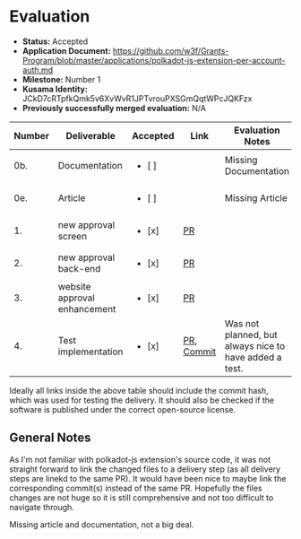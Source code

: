 # Evaluation

- **Status:** Accepted
- **Application Document:** https://github.com/w3f/Grants-Program/blob/master/applications/polkadot-js-extension-per-account-auth.md
- **Milestone:** Number 1
- **Kusama Identity:** JCkD7cRTpfkQmk5v6XvWvR1JPTvrouPXSGmQqtWPcJQKFzx
- **Previously successfully merged evaluation:** N/A

| Number | Deliverable                  | Accepted               | Link                                                                                                                                                                    | Evaluation Notes                                       |
| ------ | ---------------------------- | ---------------------- | ----------------------------------------------------------------------------------------------------------------------------------------------------------------------- | ------------------------------------------------------ |
| 0b.    | Documentation                | <ul><li>[ ] </li></ul> |                                                                                                                                                                         | Missing Documentation                                  |
| 0e.    | Article                      | <ul><li>[ ] </li></ul> |                                                                                                                                                                         | Missing Article                                        |
| 1.     | new approval screen          | <ul><li>[x] </li></ul> | [PR](https://github.com/polkadot-js/extension/pull/1068)                                                                                                                |                                                        |
| 2.     | new approval back-end        | <ul><li>[x] </li></ul> | [PR](https://github.com/polkadot-js/extension/pull/1068)                                                                                                                |                                                        |
| 3.     | website approval enhancement | <ul><li>[x] </li></ul> | [PR](https://github.com/polkadot-js/extension/pull/1068)                                                                                                                |                                                        |
| 4.     | Test implementation          | <ul><li>[x] </li></ul> | [PR](https://github.com/polkadot-js/extension/pull/1068), [Commit](https://github.com/polkadot-js/extension/pull/1068/commits/cd3a40b33cfed9d4196472419e96fa71beffb58b) | Was not planned, but always nice to have added a test. |

Ideally all links inside the above table should include the commit hash,
which was used for testing the delivery. It should also be checked if the software is published under the correct open-source license.

## General Notes

As I'm not familiar with polkadot-js extension's source code, it was not straight forward to link the changed files to a delivery step (as all delivery steps are linekd to the same PR).
It would have been nice to maybe link the corresponding commit(s) instead of the same PR. Hopefully the files changes are not huge so it is still comprehensive and not too difficult to navigate through.

Missing article and documentation, not a big deal.
